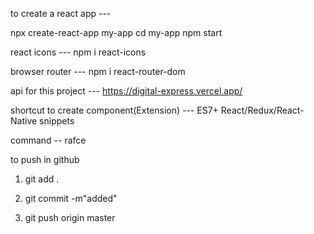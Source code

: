 to create a react app ---

npx create-react-app my-app
cd my-app
npm start




react icons ---  npm i react-icons

browser router --- npm i react-router-dom

api for this project --- https://digital-express.vercel.app/

shortcut to create component(Extension) --- ES7+ React/Redux/React-Native snippets   

command -- rafce





to push in github

1. git add .

2. git commit -m"added"

3. git push origin master
